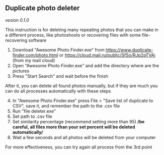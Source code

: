 ## Duplicate photo deleter
*vesion 0.1.0*

This instruction is for deleting many repeating photos that you can make in a different process, like photoshoots or recovering files with some file-recovering software

1. Download "Awesome Photo Finder.exe" from https://www.duplicate-finder.com/photo.html or https://cloud.mail.ru/public/SfSo/RJp2pTVAi (from my mail cloud)
2. Open "Awesome Photo Finder.exe" and add the directory where are the pictures
3. Press "Start Search" and wait before the finish

After it, you can delete all found photos manually, but if they are much you can do all processes automatically with these steps

4. In "Awesome Photo Finder.exe" press File > "Save list of duplicate to CSV", save it, and remember the path to the .csv file
5. Run "file deleter.exe"
6. Set path to .csv file
7. Set similarity percentage (recommend setting more than 95) **/be careful, all files more than your set percent will be deleted automatically/**
8. Wait a few seconds and all photos will be deleted from your computer

For more effectiveness, you can try again  all process from the 3rd point
